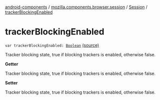 [android-components](../../index.md) / [mozilla.components.browser.session](../index.md) / [Session](index.md) / [trackerBlockingEnabled](./tracker-blocking-enabled.md)

# trackerBlockingEnabled

`var trackerBlockingEnabled: `[`Boolean`](https://kotlinlang.org/api/latest/jvm/stdlib/kotlin/-boolean/index.html) [(source)](https://github.com/mozilla-mobile/android-components/blob/master/components/browser/session/src/main/java/mozilla/components/browser/session/Session.kt#L249)

Tracker blocking state, true if blocking trackers is enabled, otherwise false.

**Getter**

Tracker blocking state, true if blocking trackers is enabled, otherwise false.

**Setter**

Tracker blocking state, true if blocking trackers is enabled, otherwise false.

